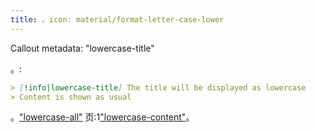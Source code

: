 ```yaml
---
title: 。icon: material/format-letter-case-lower
---
```


Callout metadata: "lowercase-title"

。:

```md
> [!info|lowercase-title] The title will be displayed as lowercase
> Content is shown as usual
```

。["lowercase-all"](../combined-styling/page-14.md)
页:1["lowercase-content"](../content-styling/page-4.md)。

